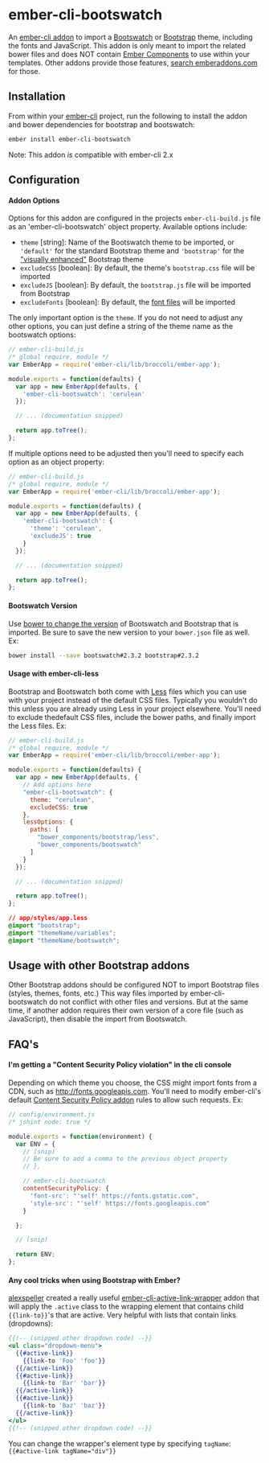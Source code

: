 ember-cli-bootswatch
====================

An [ember-cli addon](http://www.emberaddons.com/) to import a [Bootswatch](http://bootswatch.com/)
or [Bootstrap](http://getbootstrap.com/) theme, including the fonts and
JavaScript. This addon is only meant to import the related bower files and
does NOT contain [Ember Components](http://emberjs.com/guides/components/)
to use within your templates. Other addons provide those features,
[search emberaddons.com](http://www.emberaddons.com/?query=bootstrap) for
those.




## Installation

From within your [ember-cli](http://www.ember-cli.com/) project, run the
following to install the addon and bower dependencies for bootstrap and
bootswatch:

```bash
ember install ember-cli-bootswatch
```

Note: This addon _is_ compatible with ember-cli 2.x




## Configuration


#### Addon Options

Options for this addon are configured in the projects `ember-cli-build.js` file
as an 'ember-cli-bootswatch' object property. Available options include:

* `theme` [string]: Name of the Bootswatch theme to be imported, or `'default'` for the standard Bootstrap theme and `'bootstrap'` for the ["visually enhanced"](http://getbootstrap.com/getting-started/#bootstrap-theme) Bootstrap theme
* `excludeCSS` [boolean]: By default, the theme's `bootstrap.css` file will be imported
* `excludeJS` [boolean]: By default, the `bootstrap.js` file will be imported from Bootstrap
* `excludeFonts` [boolean]: By default, the [font files](https://github.com/thomaspark/bootswatch/tree/gh-pages/fonts) will be imported

The only important option is the `theme`. If you do not need to adjust
any other options, you can just define a string of the theme name
as the bootswatch options:

```javascript
// ember-cli-build.js
/* global require, module */
var EmberApp = require('ember-cli/lib/broccoli/ember-app');

module.exports = function(defaults) {
  var app = new EmberApp(defaults, {
    'ember-cli-bootswatch': 'cerulean'
  });

  // ... (documentation snipped)

  return app.toTree();
};
```

If multiple options need to be adjusted then you'll need to specify each
option as an object property:

```javascript
// ember-cli-build.js
/* global require, module */
var EmberApp = require('ember-cli/lib/broccoli/ember-app');

module.exports = function(defaults) {
  var app = new EmberApp(defaults, {
    'ember-cli-bootswatch': {
      'theme': 'cerulean',
      'excludeJS': true
    }
  });

  // ... (documentation snipped)

  return app.toTree();
};
```


#### Bootswatch Version

Use [bower to change the version](http://bower.io/docs/api/#install) of
Bootswatch and Bootstrap that is imported. Be sure to save the new version
to your `bower.json` file as well. Ex:

```bash
bower install --save bootswatch#2.3.2 bootstrap#2.3.2
```


#### Usage with ember-cli-less

Bootstrap and Bootswatch both come with [Less](http://lesscss.org/) files
which you can use with your project instead of the default CSS files. Typically
you wouldn't do this unless you are already using Less in your project
elsewhere. You'll need to exclude thedefault CSS files, include the bower
paths, and finally import the Less files. Ex:

```javascript
// ember-cli-build.js
/* global require, module */
var EmberApp = require('ember-cli/lib/broccoli/ember-app');

module.exports = function(defaults) {
  var app = new EmberApp(defaults, {
    // Add options here
    "ember-cli-bootswatch": {
      theme: "cerulean",
      excludeCSS: true
    },
    lessOptions: {
      paths: [
        "bower_components/bootstrap/less",
        "bower_components/bootswatch"
      ]
    }
  });

  // ... (documentation snipped)

  return app.toTree();
};
```

```css
// app/styles/app.less
@import "bootstrap";
@import "themeName/variables";
@import "themeName/bootswatch";
```




## Usage with other Bootstrap addons

Other Bootstrap addons should be configured NOT to import Bootstrap files
(styles, themes, fonts, etc.) This way files imported by ember-cli-bootswatch
do not conflict with other files and versions. But at the same time, if another
addon requires their own version of a core file (such as JavaScript), then disable
the import from Bootswatch.




## FAQ's


#### I'm getting a "Content Security Policy violation" in the cli console

Depending on which theme you choose, the CSS might import fonts from a CDN,
such as http://fonts.googleapis.com. You'll need to modify ember-cli's default
[Content Security Policy addon](https://github.com/rwjblue/ember-cli-content-security-policy)
rules to allow such requests. Ex:

```javascript
// config/environment.js
/* jshint node: true */

module.exports = function(environment) {
  var ENV = {
    // (snip)
    // Be sure to add a comma to the previous object property
    // },

    // ember-cli-bootswatch
    contentSecurityPolicy: {
      'font-src': "'self' https://fonts.gstatic.com",
      'style-src': "'self' https://fonts.googleapis.com"
    }

  };

  // (snip)

  return ENV;
};
```


#### Any cool tricks when using Bootstrap with Ember?

[alexspeller](https://twitter.com/alexspeller/) created a really useful
[ember-cli-active-link-wrapper](https://github.com/alexspeller/ember-cli-active-link-wrapper)
addon that will apply the `.active` class to the wrapping element that contains
child `{{link-to}}`'s that are active. Very helpful with lists that contain
links (dropdowns):

```handlebars
{{!-- (snipped other dropdown code) --}}
<ul class="dropdown-menu">
  {{#active-link}}
    {{link-to 'Foo' 'foo'}}
  {{/active-link}}
  {{#active-link}}
    {{link-to 'Bar' 'bar'}}
  {{/active-link}}
  {{#active-link}}
    {{link-to 'Baz' 'baz'}}
  {{/active-link}}
</ul>
{{!-- (snipped other dropdown code) --}}
```

You can change the wrapper's element type by specifying `tagName`:
`{{#active-link tagName="div"}}`
